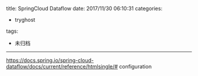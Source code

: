 title: SpringCloud Dataflow
date: 2017/11/30 06:10:31
categories:
 - tryghost

tags:
 - 未归档 



---

https://docs.spring.io/spring-cloud-dataflow/docs/current/reference/htmlsingle/# configuration



